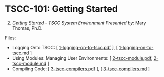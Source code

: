 # TSCC-101: Getting Started

2. _Getting Started - TSCC System Environment_ 
_Presented by:_ Mary Thomas, Ph.D.

Files: 
* Logging Onto TSCC: [ [1-logging-on-to-tscc.pdf](1-logging-on-to-tscc.pdf) ], [ [1-logging-on-to-tscc.md](1-logging-on-to-tscc.md) ]
* Using Modules: Managing User Environments: [ [2-tscc-module.pdf](2-tscc-module.pdf), [2-tscc-module.md](2-tscc-module.md) ]
* Compiling Code: [ [3-tscc-compilers.pdf](3-tscc-compilers.pdf) ], [ [3-tscc-compilers.md](3-tscc-compilers.md) ]

